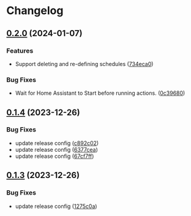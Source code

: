 # Changelog

## [0.2.0](https://github.com/Megabytemb/ha-adhoc-scheduler/compare/0.1.4...0.2.0) (2024-01-07)


### Features

* Support deleting and re-defining schedules ([734eca0](https://github.com/Megabytemb/ha-adhoc-scheduler/commit/734eca09fff4c1da0f77e96f526e8ab05d7e3975))


### Bug Fixes

* Wait for Home Assistant to Start before running actions. ([0c39680](https://github.com/Megabytemb/ha-adhoc-scheduler/commit/0c396803555355bd51e88b6e8efa15125ad5453c))

## [0.1.4](https://github.com/Megabytemb/ha-adhoc-scheduler/compare/v0.1.3...0.1.4) (2023-12-26)


### Bug Fixes

* update release config ([c892c02](https://github.com/Megabytemb/ha-adhoc-scheduler/commit/c892c02bda59ffd1ffbd78986a875a5f6e005367))
* update release config ([6377cea](https://github.com/Megabytemb/ha-adhoc-scheduler/commit/6377cea52ac23ad109d148e324a007af3a95fd0e))
* update release config ([67cf7ff](https://github.com/Megabytemb/ha-adhoc-scheduler/commit/67cf7ff65a9955e80d2a67848ef7ee009ae49d36))

## [0.1.3](https://github.com/Megabytemb/ha-adhoc-scheduler/compare/0.1.2...v0.1.3) (2023-12-26)


### Bug Fixes

* update release config ([1275c0a](https://github.com/Megabytemb/ha-adhoc-scheduler/commit/1275c0abfc196fa1f951fb33a8f60d6346000966))
